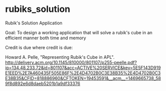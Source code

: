 # rubiks_solution
Rubik's Solution Application

Goal: To design a working application that will solve a rubik's cube in an efficient manner both time and memory

Credit is due where credit is due: 

Howard A. Pelle, "Representing Rubik's Cube in APL". http://delivery.acm.org/10.1145/810000/801107/p255-peelle.pdf?ip=134.48.233.72&id=801107&acc=ACTIVE%20SERVICE&key=5E5F143D919E1EED%2E7A460435F505E86F%2E4D4702B0C3E38B35%2E4D4702B0C3E38B35&CFID=818886960&CFTOKEN=19453591&__acm__=1469665738_589f8d892e6d8daeb5201b1a9df33376


